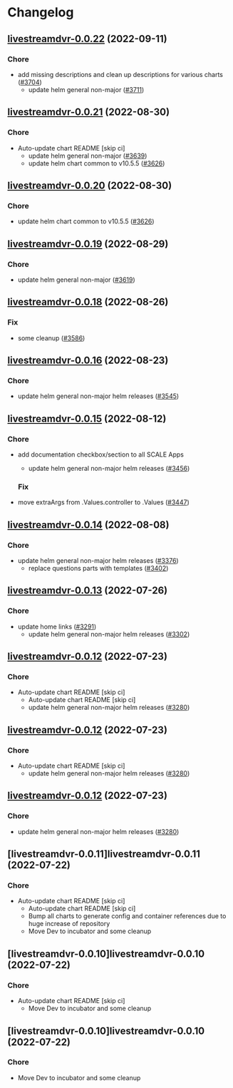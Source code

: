 # Changelog



## [livestreamdvr-0.0.22](https://github.com/truecharts/charts/compare/livestreamdvr-0.0.21...livestreamdvr-0.0.22) (2022-09-11)

### Chore

- add missing descriptions and clean up descriptions for various charts ([#3704](https://github.com/truecharts/charts/issues/3704))
  - update helm general non-major ([#3711](https://github.com/truecharts/charts/issues/3711))




## [livestreamdvr-0.0.21](https://github.com/truecharts/charts/compare/livestreamdvr-0.0.19...livestreamdvr-0.0.21) (2022-08-30)

### Chore

- Auto-update chart README [skip ci]
  - update helm general non-major ([#3639](https://github.com/truecharts/charts/issues/3639))
  - update helm chart common to v10.5.5 ([#3626](https://github.com/truecharts/charts/issues/3626))




## [livestreamdvr-0.0.20](https://github.com/truecharts/charts/compare/livestreamdvr-0.0.19...livestreamdvr-0.0.20) (2022-08-30)

### Chore

- update helm chart common to v10.5.5 ([#3626](https://github.com/truecharts/charts/issues/3626))




## [livestreamdvr-0.0.19](https://github.com/truecharts/charts/compare/livestreamdvr-0.0.18...livestreamdvr-0.0.19) (2022-08-29)

### Chore

- update helm general non-major ([#3619](https://github.com/truecharts/charts/issues/3619))




## [livestreamdvr-0.0.18](https://github.com/truecharts/charts/compare/livestreamdvr-0.0.16...livestreamdvr-0.0.18) (2022-08-26)

### Fix

- some cleanup ([#3586](https://github.com/truecharts/charts/issues/3586))




## [livestreamdvr-0.0.16](https://github.com/truecharts/charts/compare/livestreamdvr-0.0.15...livestreamdvr-0.0.16) (2022-08-23)

### Chore

- update helm general non-major helm releases ([#3545](https://github.com/truecharts/charts/issues/3545))




## [livestreamdvr-0.0.15](https://github.com/truecharts/charts/compare/livestreamdvr-0.0.14...livestreamdvr-0.0.15) (2022-08-12)

### Chore

- add documentation checkbox/section to all SCALE Apps
  - update helm general non-major helm releases ([#3456](https://github.com/truecharts/charts/issues/3456))

  ### Fix

- move extraArgs from .Values.controller to .Values ([#3447](https://github.com/truecharts/charts/issues/3447))




## [livestreamdvr-0.0.14](https://github.com/truecharts/charts/compare/livestreamdvr-0.0.13...livestreamdvr-0.0.14) (2022-08-08)

### Chore

- update helm general non-major helm releases ([#3376](https://github.com/truecharts/charts/issues/3376))
  - replace questions parts with templates ([#3402](https://github.com/truecharts/charts/issues/3402))




## [livestreamdvr-0.0.13](https://github.com/truecharts/apps/compare/livestreamdvr-0.0.12...livestreamdvr-0.0.13) (2022-07-26)

### Chore

- update home links ([#3291](https://github.com/truecharts/apps/issues/3291))
  - update helm general non-major helm releases ([#3302](https://github.com/truecharts/apps/issues/3302))




## [livestreamdvr-0.0.12](https://github.com/truecharts/apps/compare/livestreamdvr-0.0.11...livestreamdvr-0.0.12) (2022-07-23)

### Chore

- Auto-update chart README [skip ci]
  - Auto-update chart README [skip ci]
  - update helm general non-major helm releases ([#3280](https://github.com/truecharts/apps/issues/3280))




## [livestreamdvr-0.0.12](https://github.com/truecharts/apps/compare/livestreamdvr-0.0.11...livestreamdvr-0.0.12) (2022-07-23)

### Chore

- Auto-update chart README [skip ci]
  - update helm general non-major helm releases ([#3280](https://github.com/truecharts/apps/issues/3280))




## [livestreamdvr-0.0.12](https://github.com/truecharts/apps/compare/livestreamdvr-0.0.11...livestreamdvr-0.0.12) (2022-07-23)

### Chore

- update helm general non-major helm releases ([#3280](https://github.com/truecharts/apps/issues/3280))




## [livestreamdvr-0.0.11]livestreamdvr-0.0.11 (2022-07-22)

### Chore

- Auto-update chart README [skip ci]
  - Auto-update chart README [skip ci]
  - Bump all charts to generate config and container references due to huge increase of repository
  - Move Dev to incubator and some cleanup




## [livestreamdvr-0.0.10]livestreamdvr-0.0.10 (2022-07-22)

### Chore

- Auto-update chart README [skip ci]
  - Move Dev to incubator and some cleanup




## [livestreamdvr-0.0.10]livestreamdvr-0.0.10 (2022-07-22)

### Chore

- Move Dev to incubator and some cleanup
